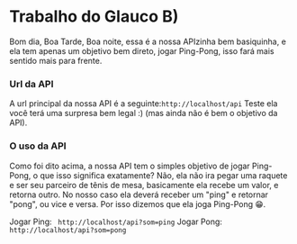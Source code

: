 # Trabalho do Glauco B)
Bom dia, Boa Tarde, Boa noite, essa é a nossa APIzinha bem basiquinha,
e ela tem apenas um objetivo bem direto, jogar Ping-Pong, isso fará mais sentido mais para frente.

### Url da API
A url principal da nossa API é a seguinte:` http://localhost/api `
Teste ela você terá uma surpresa bem legal :) (mas ainda não é bem o objetivo da API).

### O uso da API
Como foi dito acima, a nossa API tem o simples objetivo de jogar Ping-Pong,
o que isso significa exatamente?  Não, ela não ira pegar uma raquete e ser seu parceiro de tênis de mesa, 
basicamente ela recebe um valor, e retorna outro.
No nosso caso ela deverá receber um "ping" e retornar "pong",
ou vice e versa. Por isso dizemos que ela joga Ping-Pong 😁.

Jogar Ping: ` http://localhost/api?som=ping`
Jogar Pong: ` http://localhost/api?som=pong`